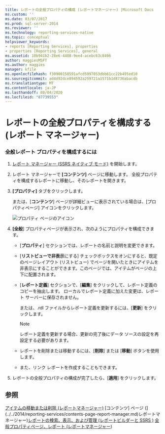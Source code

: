 ```yaml
---
title: レポートの全般プロパティの構成 (レポートマネージャー) |Microsoft Docs
ms.custom: ''
ms.date: 03/07/2017
ms.prod: sql-server-2014
ms.reviewer: ''
ms.technology: reporting-services-native
ms.topic: conceptual
helpviewer_keywords:
- reports [Reporting Services], properties
- properties [Reporting Services], general
ms.assetid: 10b941b2-28e6-4408-9ee4-acebc63c8496
author: maggiesMSFT
ms.author: maggies
manager: kfile
ms.openlocfilehash: f30900158591afcd5997053dbb61cc22b495ed10
ms.sourcegitcommit: ad4d92dce894592a259721a1571b1d8736abacdb
ms.translationtype: MT
ms.contentlocale: ja-JP
ms.lasthandoff: 08/04/2020
ms.locfileid: "87739553"
---
```

# <a name="configure-general-properties-for-a-report-report-manager"></a>レポートの全般プロパティを構成する (レポート マネージャー)
  
### <a name="to-configure-general-report-properties"></a>全般レポート プロパティを構成するには

1.  [レポート マネージャー &#40;SSRS ネイティブ モード&#41;](../../2014/reporting-services/report-manager-ssrs-native-mode.md) を開始します。

2.  レポート マネージャーで **[コンテンツ]** ページに移動します。 全般プロパティを構成するレポートに移動し、そのレポートを開きます。

3.  **[プロパティ]** タブをクリックします。

     または、[**コンテンツ**] ページが詳細ビューに表示されている場合は、[プロパティページ] アイコンをクリックします。

     ![プロパティ ページのアイコン](media/prop.gif "プロパティ ページのアイコン")

4.  **[全般**] プロパティページが表示され、次のようにプロパティを構成できます。

    -   [**プロパティ**] セクションでは、レポートの名前と説明を変更できます。

    -   [**リストビューで非表示**にする] チェックボックスをオンにすると、既定のページレイアウト (リストビュー) でページを開いたときにアイテムを非表示にすることができます。このページでは、アイテムがページの上下に配置されます。

    -   [**レポート定義**] セクションで、[**編集**] をクリックして、レポート定義のコピーを抽出します。 ローカルでレポート定義に加えた変更は、レポート サーバーに保存されません。

         または、.rdl ファイルからレポート定義を更新するには、[**更新**] をクリックします。

        > [!NOTE]
        >  レポート定義を更新する場合、更新の完了後にデータ ソースの設定を再設定する必要があります。

    -   レポートを削除または移動するには、[**削除**] または [**移動**] ボタンを使用します。

    -   また、リンク レポートを作成することもできます。

5.  レポートの全般プロパティの構成が完了したら、[**適用**] をクリックします。

## <a name="see-also"></a>参照
 [アイテムの移動または削除 &#40;レポートマネージャー&#41;](report-server/move-or-delete-an-item-report-manager.md) [コンテンツ] ページ &#40;](../../2014/reporting-services/contents-page-report-manager.md)レポートマネージャー&#41;[レポートの検索、表示、および管理 &#40;レポートビルダーと SSRS &#41;](report-builder/finding-viewing-and-managing-reports-report-builder-and-ssrs.md) [全般プロパティページ、レポート &#40;レポートマネージャー](../../2014/reporting-services/general-properties-page-reports-report-manager.md)&#41;


